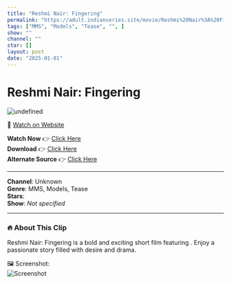 ```yaml
---
title: "Reshmi Nair: Fingering"
permalink: "https://adult.indianseries.site/movie/Reshmi%20Nair%3A%20Fingering"
tags: ["MMS", "Models", "Tease", "", ]
show: ""
channel: ""
star: []
layout: post
date: "2025-01-01"
---
```


# Reshmi Nair: Fingering

![undefined](https://desisins.com/wp-content/uploads/2024/08/Reshmi-Nair-Fingering-MMS-Model-DesiSins.com_.jpg)

🔗 [Watch on Website](https://adult.indianseries.site/movie/Reshmi%20Nair%3A%20Fingering)

**Watch Now** 👉 [Click Here](https://adult.indianseries.site/movie/Reshmi%20Nair%3A%20Fingering)  
**Download** 👉 [Click Here](https://adult.indianseries.site/movie/Reshmi%20Nair%3A%20Fingering)  
**Alternate Source** 👉 [Click Here](https://adult.indianseries.site/movie/Reshmi%20Nair%3A%20Fingering)

---

**Channel**: Unknown  
**Genre**: MMS, Models, Tease  
**Stars**:   
**Show**: *Not specified*

---

### 🔥 About This Clip

Reshmi Nair: Fingering is a bold and exciting short film featuring . Enjoy a passionate story filled with desire and drama.
 
🖼️ Screenshot:  
![Screenshot](https://desisins.com/wp-content/uploads/2024/08/Reshmi-Nair-Fingering-MMS-Model-DesiSins.com_.jpg)

